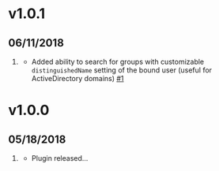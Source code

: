 # v1.0.1
## 06/11/2018

1. [](#improved)
    * Added ability to search for groups with customizable `distinguishedName` setting of the bound user (useful for ActiveDirectory domains) [#1](https://github.com/trilbymedia/grav-plugin-login-ldap/issues/1)
 
# v1.0.0
## 05/18/2018

1. [](#new)
    * Plugin released...
